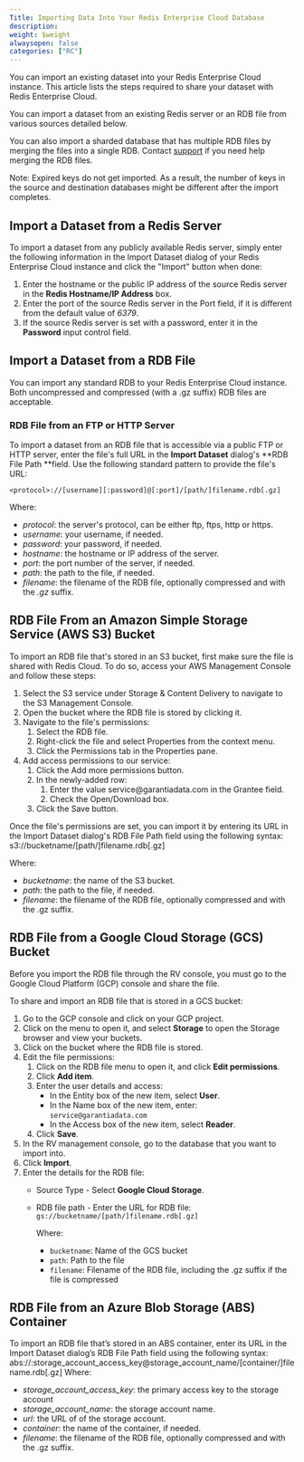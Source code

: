 ```yaml
---
Title: Importing Data Into Your Redis Enterprise Cloud Database
description: 
weight: $weight
alwaysopen: false
categories: ["RC"]
---
```

You can import an existing dataset into your Redis Enterprise Cloud
instance. This article lists the steps required to share your dataset
with Redis Enterprise Cloud.

You can import a dataset from an existing Redis server or an RDB file
from various sources detailed below.

You can also import a sharded database that has multiple RDB files by
merging the files into a single RDB. Contact
[support](https://redislabs.com/support) if you need help merging the
RDB files.

Note: Expired keys do not get imported. As a result, the number of keys
in the source and destination databases might be different after the
import completes.

## Import a Dataset from a Redis Server

To import a dataset from any publicly available Redis server, simply
enter the following information in the Import Dataset dialog of your
Redis Enterprise Cloud instance and click the "Import" button when done:

1. Enter the hostname or the public IP address of the source Redis
    server in the **Redis Hostname/IP Address** box.
1. Enter the port of the source Redis server in the Port field, if it
    is different from the default value of *6379*.
1. If the source Redis server is set with a password, enter it in the
    **Password** input control field.

## Import a Dataset from a RDB File

You can import any standard RDB to your Redis Enterprise Cloud instance.
Both uncompressed and compressed (with a .gz suffix) RDB files are
acceptable.

### RDB File from an FTP or HTTP Server

To import a dataset from an RDB file that is accessible via a public FTP
or HTTP server, enter the file's full URL in the **Import Dataset**
dialog's **RDB File Path **field. Use the following standard pattern to
provide the file's URL:

`<protocol>://[username][:password]@[:port]/[path/]filename.rdb[.gz]`

Where:

- *protocol*: the server's protocol, can be either ftp, ftps, http or
    https.
- *username*: your username, if needed.
- *password*: your password, if needed.
- *hostname*: the hostname or IP address of the server.
- *port*: the port number of the server, if needed.
- *path*: the path to the file, if needed.
- *filename*: the filename of the RDB file, optionally compressed and
    with the *.gz* suffix.

## RDB File From an Amazon Simple Storage Service (AWS S3) Bucket

To import an RDB file that's stored in an S3 bucket, first make sure the
file is shared with Redis Cloud. To do so, access your AWS Management
Console and follow these steps:

1. Select the S3 service under Storage & Content Delivery to navigate
    to the S3 Management Console.
1. Open the bucket where the RDB file is stored by clicking it.
1. Navigate to the file's permissions:
    1. Select the RDB file.
    1. Right-click the file and select Properties from the context
        menu.
    1. Click the Permissions tab in the Properties pane.
1. Add access permissions to our service:
    1. Click the Add more permissions button.
    1. In the newly-added row:
        1. Enter the value service\@garantiadata.com in the Grantee
            field.
        1. Check the Open/Download box.
    1. Click the Save button.

Once the file's permissions are set, you can import it by entering its
URL in the Import Dataset dialog's RDB File Path field using the
following syntax:
s3://bucketname/\[path/\]filename.rdb\[.gz\]

Where:

- *bucketname*: the name of the S3 bucket.
- *path*: the path to the file, if needed.
- *filename*: the filename of the RDB file, optionally compressed and
    with the .gz suffix.

## RDB File from a Google Cloud Storage (GCS) Bucket

Before you import the RDB file through the RV console, you must go to the Google
Cloud Platform (GCP) console and share the file.

To share and import an RDB file that is stored in a GCS bucket:

1. Go to the GCP console and click on your GCP project.
1. Click on the menu to open it, and select **Storage** to open the Storage browser and view your buckets.
1. Click on the bucket where the RDB file is stored.
1. Edit the file permissions:
    1. Click on the RDB file menu to open it, and click **Edit permissions**.
    1. Click **Add item**.
    1. Enter the user details and access:
       - In the Entity box of the new item, select **User**.
       - In the Name box of the new item, enter: `service@garantiadata.com`
       - In the Access box of the new item, select **Reader**.
    1. Click **Save**.
1. In the RV management console, go to the database that you want to import into.
1. Click **Import**.
1. Enter the details for the RDB file:
    - Source Type - Select **Google Cloud Storage**.
    - RDB file path - Enter the URL for RDB file: `gs://bucketname/[path/]filename.rdb[.gz]`

        Where:
        - `bucketname`: Name of the GCS bucket
        - `path`: Path to the file
        - `filename`: Filename of the RDB file, including the .gz suffix if the file is compressed

## RDB File from an Azure Blob Storage (ABS) Container

To import an RDB file that’s stored in an ABS container, enter its URL in the Import Dataset dialog’s RDB File Path field using the following syntax:
abs://:storage_account_access_key@storage_account_name/[container/]filename.rdb[.gz]
Where:
- *storage_account_access_key*: the primary access key to the storage account
- *storage_account_name*: the storage account name.
- *url*: the URL of of the storage account.
- *container*: the name of the container, if needed.
- *filename*: the filename of the RDB file, optionally compressed and with the .gz suffix.
